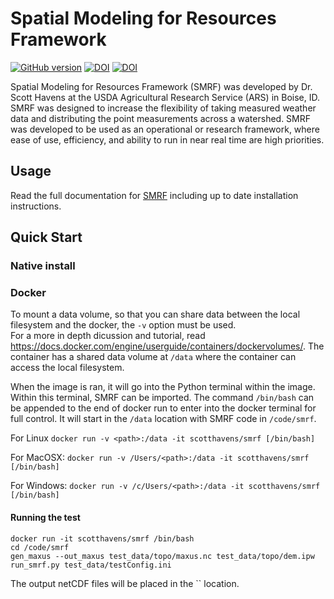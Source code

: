 # Spatial Modeling for Resources Framework

[![GitHub version](https://badge.fury.io/gh/USDA-ARS-NWRC%2Fsmrf.svg)](https://badge.fury.io/gh/USDA-ARS-NWRC%2Fsmrf)
[![DOI](https://zenodo.org/badge/DOI/10.5281/zenodo.898158.svg)](https://doi.org/10.5281/zenodo.898158)
[![DOI](https://readthedocs.org/projects/smrf/badge/)](https://smrf.readthedocs.io)

Spatial Modeling for Resources Framework (SMRF) was developed by Dr. Scott Havens at
the USDA Agricultural Research Service (ARS) in Boise, ID. SMRF was designed to
increase the flexibility of taking measured weather data and distributing
the point measurements across a watershed. SMRF was developed to be used as an
operational or research framework, where ease of use, efficiency, and ability to
run in near real time are high priorities.

## Usage 
Read the full documentation for [SMRF](https://smrf.readthedocs.io) including up to
date installation instructions.


## Quick Start

### Native install

### Docker

To mount a data volume, so that you can share data between the local filesystem and the docker, the `-v` option must be used.  
For a more in depth dicussion and tutorial, read https://docs.docker.com/engine/userguide/containers/dockervolumes/. The container
has a shared data volume at `/data` where the container can access the local filesystem. 

When the image is ran, it will go into the Python terminal within the image. Within this terminal, SMRF can be imported. The
command `/bin/bash` can be appended to the end of docker run to enter into the docker terminal for full control. It will start 
in the `/data` location with SMRF code in `/code/smrf`.

For Linux
`docker run -v <path>:/data -it scotthavens/smrf [/bin/bash]`

For MacOSX:
`docker run -v /Users/<path>:/data -it scotthavens/smrf [/bin/bash]`

For Windows:
`docker run -v /c/Users/<path>:/data -it scotthavens/smrf [/bin/bash]`


#### Running the test

```
docker run -it scotthavens/smrf /bin/bash
cd /code/smrf
gen_maxus --out_maxus test_data/topo/maxus.nc test_data/topo/dem.ipw
run_smrf.py test_data/testConfig.ini
```

The output netCDF files will be placed in the `` location.
